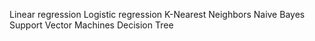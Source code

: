 Linear regression
Logistic regression
K-Nearest Neighbors
Naive Bayes
Support Vector Machines
Decision Tree